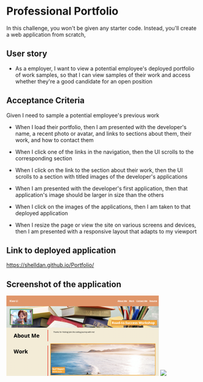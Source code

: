 # Professional Portfolio
In this challenge, you won't be given any starter code. Instead, you'll create a web application from scratch, 

## User story

* As a employer, I want to view a potential employee's deployed portfolio of work samples, so that I can view samples of their work and access whether they're a good candidate for an open position 

## Acceptance Criteria 

Given I need to sample a potential employee's previous work

* When I load their portfolio, then I am presented with the developer's name, a recent photo or avatar, and links to sections about them, their work, and how to contact them

* When I click one of the links in the navigation, then the UI scrolls to the corresponding section

* When I click on the link to the section about their work, then the UI scrolls to a section with titled images of the developer's applications

* When I am presented with the developer's first application, then that application's image should be larger in size than the others

* When I click on the images of the applications, then I am taken to that deployed application

* When I resize the page or view the site on various screens and devices, then I am presented with a responsive layout that adapts to my viewport

## Link to deployed application
https://shelldan.github.io/Portfolio/

## Screenshot of the application

<div>
    <img src="./assets/images/readme_top.png" width="400px"/> 
    <img src="./assets/images/readme_bottom.png>" width="400px" />
</div>
